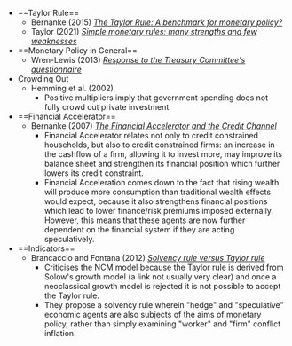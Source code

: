 - ==Taylor Rule==
	- Bernanke (2015) [*The Taylor Rule: A benchmark for monetary policy?*](https://www.brookings.edu/articles/the-taylor-rule-a-benchmark-for-monetary-policy/?b=1)
	- Taylor (2021) [*Simple monetary rules: many strengths and few weaknesses*](https://pmc.ncbi.nlm.nih.gov/articles/PMC7802817/pdf/10657_2020_Article_9683.pdf)
- ==Monetary Policy in General==
	- Wren-Lewis (2013) [*Response to the Treasury Committee's questionnaire*](https://publications.parliament.uk/pa/cm201213/cmselect/cmtreasy/944/944we05.htm)
- Crowding Out
	- Hemming et al. (2002)
		- Positive multipliers imply that government spending does not fully crowd out private investment.
- ==Financial Accelerator==
	- Bernanke (2007) [*The Financial Accelerator and the Credit Channel*](https://www.federalreserve.gov/newsevents/speech/bernanke20070615a.htm)
		- Financial Accelerator relates not only to credit constrained households, but also to credit constrained firms: an increase in the cashflow of a firm, allowing it to invest more, may improve its balance sheet and strengthen its financial position which further lowers its credit constraint.
		- Financial Acceleration comes down to the fact that rising wealth will produce more consumption than traditional wealth effects would expect, because it also strengthens financial positions which lead to lower finance/risk premiums imposed externally. However, this means that these agents are now further dependent on the financial system if they are acting speculatively.
- ==Indicators==
	- Brancaccio and Fontana (2012) [*Solvency rule versus Taylor rule*](https://watermark.silverchair.com/bes028.pdf?token=AQECAHi208BE49Ooan9kkhW_Ercy7Dm3ZL_9Cf3qfKAc485ysgAAA1wwggNYBgkqhkiG9w0BBwagggNJMIIDRQIBADCCAz4GCSqGSIb3DQEHATAeBglghkgBZQMEAS4wEQQMDIDrcRiapMpVKQWfAgEQgIIDDxgIjt1UcDx53yiI1jhLU5zPa887iOb6cGBeoQ7xpxjG4clTOONcK_ijKXjJRISqTCPP27ePc1vAVuU0u4p6ZAR5sgd8I0XsN1xJ9x8hmH2UXoMiyP05Csz3zAmwnbj6060-F-lmjbSEyDNIPvySTP1Ye0ANxPAJOGNtpsoQaZ_Kh8PRaAhzaGs34Tx_qin30XD70yuBSphmC9Kq0L2IAtV4CCTEq9v0euLAdCPR8XhxFbC_xGRolSnUiJwrP7XWroTsMQa7OSsFsUhA2NFHWSrc9XswX8vDyKr5WqIaY4EL0Z_Vajt-9-fi62wKlTH1GPZGbSLtSqY1sHO5nNMex1Rtx3JSqaAshPyegjuSgaV2DJVx3-X4Z04GMXEBKVc_E240zHbJ975MCzxkim4uN7plQ3am8oqoYh9eCgGvZ1Kz-A7_e4CAHkrP8asfwGn-kPT8-W7yCwlzdl8qXjY7loLkvKJDlb61xs5gulrXNvxSVoqvL4888I6-eyzJOo_cRVsYxNPQchSPFZmCq-Ys-1h0UkTxDMf05qmFO60WQFPnP5a-N800-OWMUEqHTWpUBFPJ3V0z9yAVsydwKeo056YlQkkUaYGn9gyL7_f70jn4gITp19mYkfRUnTWKdJUXpHAjoLi4Rb6sgPFgpM6HPXDyh4x_3PnUvQJmPnzLWnpMFQW5EUe_XH0KuCfTnnadeI3F-KY1zWUi4upFey6VbLu-Sd5fSZO6rj75KlGhAZnh4tfpqHORYyPgB7H4NtoUvfjoX1QevZZ_7qdlThBHknT2PzQTs_70HSA1HKjpmsatXWQtnuQO8DZNKEG5TdOOadJQ8uHYqk6rRNQIlYbn08Aax0LIG6RE1fM47CQ4QII_uwbfD7L_5RO0xEmN83eRR_kp2vvRaSK13vT83cFTDwZXexwiuAj1DgJeHFq1o9XBXD8M7uwm_tRYW9vojVOzbx6_tiBIJftEUspwI7fw6soo_FV7v_E1GblDT-sJHhD4amKFQepiDobIthQfCm_jg-RDa-l9KOmBNLSdPb-rbA)
		- Criticises the NCM model because the Taylor rule is derived from Solow's growth model (a link not usually very clear) and once a neoclassical growth model is rejected it is not possible to accept the Taylor rule.
		- They propose a solvency rule wherein "hedge" and "speculative" economic agents are also subjects of the aims of monetary policy, rather than simply examining "worker" and "firm" conflict inflation.
